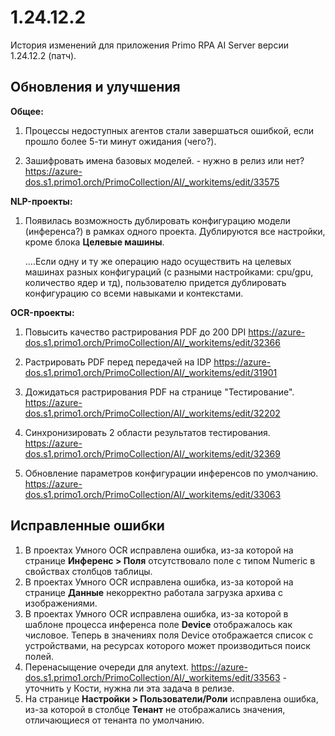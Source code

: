 # 1.24.12.2

История изменений для приложения Primo RPA AI Server версии 1.24.12.2 (патч).

## Обновления и улучшения 


**Общее:**

1. Процессы недоступных агентов стали завершаться ошибкой, если прошло более 5-ти минут ожидания (чего?).

1. Зашифровать имена базовых моделей. - нужно в релиз или нет?
https://azure-dos.s1.primo1.orch/PrimoCollection/AI/_workitems/edit/33575



**NLP-проекты:**

1. Появилась возможность дублировать конфигурацию модели (инференса?) в рамках одного проекта. Дублируются все настройки, кроме блока **Целевые машины**.
  
   ....Если одну и ту же операцию надо осуществить на целевых машинах разных конфигураций (с разными настройками: cpu/gpu, количество ядер и тд), пользователю придется дублировать конфигурацию со всеми навыками и контекстами. 






**OCR-проекты:**

1. Повысить качество растрирования PDF до 200 DPI
https://azure-dos.s1.primo1.orch/PrimoCollection/AI/_workitems/edit/32366


1. Растрировать PDF перед передачей на IDP
https://azure-dos.s1.primo1.orch/PrimoCollection/AI/_workitems/edit/31901

1. Дожидаться растрирования PDF на странице "Тестирование". https://azure-dos.s1.primo1.orch/PrimoCollection/AI/_workitems/edit/32202

1. Синхронизировать 2 области результатов тестирования. https://azure-dos.s1.primo1.orch/PrimoCollection/AI/_workitems/edit/32369

1. Обновление параметров конфигурации инференсов по умолчанию. https://azure-dos.s1.primo1.orch/PrimoCollection/AI/_workitems/edit/33063



## Исправленные ошибки

1. В проектах Умного OCR исправлена ошибка, из-за которой на странице **Инференс > Поля** отсутствовало поле с типом Numeric в свойствах столбцов таблицы.
1. В проектах Умного OCR исправлена ошибка, из-за которой на странице **Данные** некорректно работала загрузка архива с изображениями. 
1. В проектах Умного OCR исправлена ошибка, из-за которой в шаблоне процесса инференса поле **Device** отображалось как числовое. Теперь в значениях поля Device отображается список с устройствами, на ресурсах которого может производиться поиск полей.
1. Перенасыщение очереди для anytext. https://azure-dos.s1.primo1.orch/PrimoCollection/AI/_workitems/edit/33563  - уточнить у Кости, нужна ли эта задача в релизе.
1. На странице **Настройки > Пользователи/Роли** исправлена ошибка, из-за которой в столбце **Тенант** не отображались значения, отличающиеся от тенанта по умолчанию.



